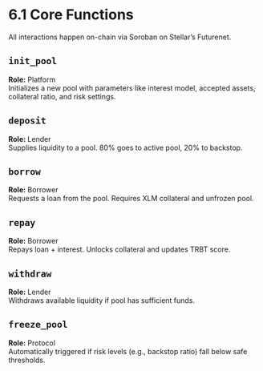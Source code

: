 # 6.1 Core Functions

All interactions happen on-chain via Soroban on Stellar’s Futurenet.

## `init_pool`
**Role:** Platform  
Initializes a new pool with parameters like interest model, accepted assets, collateral ratio, and risk settings.

## `deposit`
**Role:** Lender  
Supplies liquidity to a pool. 80% goes to active pool, 20% to backstop.

## `borrow`
**Role:** Borrower  
Requests a loan from the pool. Requires XLM collateral and unfrozen pool.

## `repay`
**Role:** Borrower  
Repays loan + interest. Unlocks collateral and updates TRBT score.

## `withdraw`
**Role:** Lender  
Withdraws available liquidity if pool has sufficient funds.

## `freeze_pool`
**Role:** Protocol  
Automatically triggered if risk levels (e.g., backstop ratio) fall below safe thresholds.